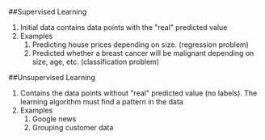 ##Supervised Learning
1. Initial data contains data points with the "real" predicted value
2. Examples
	1. Predicting house prices depending on size. (regression problem)
	2. Predicted whether a breast cancer will be malignant depending on size, age, etc. (classification problem)


##Unsupervised Learning
1. Contains the data points without "real" predicted value (no labels). The learning algorithm must find a pattern in the data
2. Examples
	1. Google news
	2. Grouping customer data

